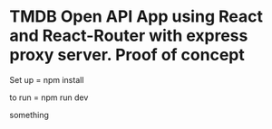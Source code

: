 <h1>TMDB Open API App using React and React-Router with express proxy server. Proof of concept</h1>

<p>Set up =  npm install</p>
<p>to run = npm run dev</p>


<p>something</p>